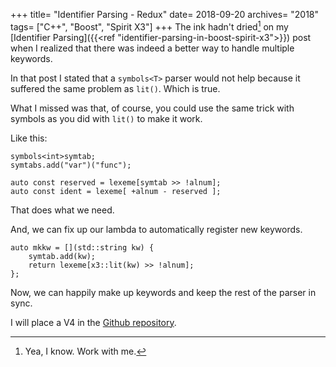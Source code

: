 +++
title= "Identifier Parsing - Redux"
date= 2018-09-20
archives= "2018"
tags= ["C++", "Boost", "Spirit X3"]
+++
The ink hadn't dried[^1] on my [Identifier Parsing]({{<ref "identifier-parsing-in-boost-spirit-x3">}}) post when I realized that there was indeed a better way to handle multiple keywords.

In that post I stated that a `symbols<T>` parser would not help because it suffered the same problem as `lit()`. Which is true.

What I missed was that, of course, you could use the same trick with symbols as you did with `lit()` to make it work.

Like this:

```
symbols<int>symtab;
symtabs.add("var")("func");

auto const reserved = lexeme[symtab >> !alnum];
auto const ident = lexeme[ +alnum - reserved ];
```

That does what we need.

And, we can fix up our lambda to automatically register new keywords.

```
auto mkkw = [](std::string kw) {
    symtab.add(kw);
    return lexeme[x3::lit(kw) >> !alnum];
};
```

Now, we can happily make up keywords and keep the rest of the parser in sync.

I will place a V4 in the [Github repository](https://github.com/mhhollomon/blogcode/tree/master/parse_ident).


[^1]: Yea, I know. Work with me.
